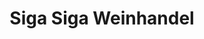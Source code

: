 ---
title: "Siga Siga Weinhandel"
url: /helmstadt-bargen/siga-siga-weinhandel/
shop: Spirituosen
---
